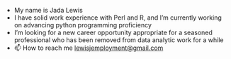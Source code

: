-  My name is Jada Lewis
-  I have solid work experience with Perl and R, and I’m currently working on advancing python programming proficiency
-  I’m looking for a new career opportunity appropriate for a seasoned professional who has been removed from data analytic work for a while
- 📫 How to reach me lewisjemployment@gmail.com

<!---
GHlewisj/GHlewisj is a ✨ special ✨ repository because its `README.md` (this file) appears on your GitHub profile.
You can click the Preview link to take a look at your changes.
--->
